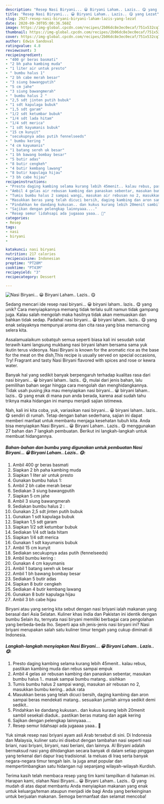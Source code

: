 ```yaml
---
description: "Resep Nasi Biryani... 😀 Biryani Laham.. Lazis.. 😋 yang Lezat"
title: "Resep Nasi Biryani... 😀 Biryani Laham.. Lazis.. 😋 yang Lezat"
slug: 2927-resep-nasi-biryani-biryani-laham-lazis-yang-lezat
date: 2020-09-30T05:00:36.568Z
image: https://img-global.cpcdn.com/recipes/2b06dc8e3ec0ecaf/751x532cq70/nasi-biryani-😀-biryani-laham-lazis-😋-foto-resep-utama.jpg
thumbnail: https://img-global.cpcdn.com/recipes/2b06dc8e3ec0ecaf/751x532cq70/nasi-biryani-😀-biryani-laham-lazis-😋-foto-resep-utama.jpg
cover: https://img-global.cpcdn.com/recipes/2b06dc8e3ec0ecaf/751x532cq70/nasi-biryani-😀-biryani-laham-lazis-😋-foto-resep-utama.jpg
author: Edwin Sandoval
ratingvalue: 4.8
reviewcount: 3
recipeingredient:
- "400 gr beras basmati"
- "2 bh paha kambing muda"
- "1 liter air untuk presto"
- " bumbu halus 1"
- "2 bh cabe merah besar"
- "3 siung bawangputih"
- "5 cm jahe"
- "3 siung bawangmerah"
- " bumbu halus 2 "
- "2,5 sdt jinten putih bubuk"
- "1 sdt kapulaga bubuk"
- "1,5 sdt garam"
- "1/2 sdt ketumbar bubuk"
- "1/4 sdt lada hitam"
- "1/4 sdt merica"
- "1 sdt kayumanis bubuk"
- "15 cm kunyit"
- "secukupnya adas putih fennelseeds"
- " bumbu kering "
- "4 cm kayumanis"
- "1 batang sereh uk besar"
- "1 bh bawang bombay besar"
- "5 butir adas"
- "8 butir cengkeh"
- "4 butir kembang lawang"
- "8 butir kapulaga hijau"
- "3 bh cabe hijau"
recipeinstructions:
- "Presto daging kambing selama kurang lebih 45menit.. kalau rebus, pastikan kambing muda dan rebus sampai empuk"
- "Ambil 4 gelas air rebusan kambing dan panaskan sebentar, masukan bumbu halus 1.. masak sampai bumbu matang.. sisihkan"
- "Tumis bumbu halus 2 sampai wangi, masukan air rebusan no 2, masukkan bumbu kering.. aduk rata"
- "Masukkan beras yang telah dicuci bersih, daging kambing dan aron sampai beras mendekati matang.. sesuaikan jumlah airnya sedikit demi sedikit.."
- "Pindahkan ke dandang kukusan.. dan kukus kurang lebih 20menit sambil sesekali diaduk.. pastikan beras matang dan agak kering"
- "Sajikan dengan pelengkap lainnyaaa...."
- "Resep semur lidahsapi ada jugaaaa yaaa.. 👅"
categories:
- Resep
tags:
- nasi
- biryani
- 

katakunci: nasi biryani  
nutrition: 217 calories
recipecuisine: Indonesian
preptime: "PT28M"
cooktime: "PT43M"
recipeyield: "3"
recipecategory: Dessert

---
```



![Nasi Biryani... 😀 Biryani Laham.. Lazis.. 😋](https://img-global.cpcdn.com/recipes/2b06dc8e3ec0ecaf/751x532cq70/nasi-biryani-😀-biryani-laham-lazis-😋-foto-resep-utama.jpg)

Sedang mencari ide resep nasi biryani... 😀 biryani laham.. lazis.. 😋 yang unik? Cara menyiapkannya memang tidak terlalu sulit namun tidak gampang juga. Kalau salah mengolah maka hasilnya tidak akan memuaskan dan bahkan tidak sedap. Padahal nasi biryani... 😀 biryani laham.. lazis.. 😋 yang enak selayaknya mempunyai aroma dan cita rasa yang bisa memancing selera kita.

Assalamualaikum sobatquh semua seperti biasa kali ini sesudah solat terawih kami langsung mukbang nasi biryani laham bersama sama yuk ikutin terus videonya. Nasi Biryani is known for the aromatic rice as the base for the meat on the dish,This recipe is usually served on special occasions, Try! Fragrant and tasty Nasi Biryani flavored with spices and rose or kewra water.

Banyak hal yang sedikit banyak berpengaruh terhadap kualitas rasa dari nasi biryani... 😀 biryani laham.. lazis.. 😋, mulai dari jenis bahan, lalu pemilihan bahan segar hingga cara mengolah dan menghidangkannya. Tidak usah pusing jika mau menyiapkan nasi biryani... 😀 biryani laham.. lazis.. 😋 yang enak di mana pun anda berada, karena asal sudah tahu triknya maka hidangan ini mampu menjadi sajian istimewa.


Nah, kali ini kita coba, yuk, variasikan nasi biryani... 😀 biryani laham.. lazis.. 😋 sendiri di rumah. Tetap dengan bahan sederhana, sajian ini dapat memberi manfaat untuk membantu menjaga kesehatan tubuh kita. Anda bisa menyiapkan Nasi Biryani... 😀 Biryani Laham.. Lazis.. 😋 menggunakan 27 bahan dan 7 langkah pembuatan. Berikut ini langkah-langkah untuk membuat hidangannya.

<!--inarticleads1-->

##### Bahan-bahan dan bumbu yang digunakan untuk pembuatan Nasi Biryani... 😀 Biryani Laham.. Lazis.. 😋:

1. Ambil 400 gr beras basmati
1. Siapkan 2 bh paha kambing muda
1. Siapkan 1 liter air untuk presto
1. Gunakan  bumbu halus 1:
1. Ambil 2 bh cabe merah besar
1. Sediakan 3 siung bawangputih
1. Siapkan 5 cm jahe
1. Ambil 3 siung bawangmerah
1. Sediakan  bumbu halus 2 :
1. Gunakan 2,5 sdt jinten putih bubuk
1. Gunakan 1 sdt kapulaga bubuk
1. Siapkan 1,5 sdt garam
1. Siapkan 1/2 sdt ketumbar bubuk
1. Sediakan 1/4 sdt lada hitam
1. Siapkan 1/4 sdt merica
1. Gunakan 1 sdt kayumanis bubuk
1. Ambil 15 cm kunyit
1. Sediakan secukupnya adas putih (fennelseeds)
1. Ambil  bumbu kering :
1. Gunakan 4 cm kayumanis
1. Ambil 1 batang sereh uk besar
1. Ambil 1 bh bawang bombay besar
1. Sediakan 5 butir adas
1. Siapkan 8 butir cengkeh
1. Sediakan 4 butir kembang lawang
1. Gunakan 8 butir kapulaga hijau
1. Ambil 3 bh cabe hijau


Biryani atau yang sering kita sebut dengan nasi briyani ialah makanan yang berasal dari Asia Selatan. Kuliner khas India dan Pakistan ini identik dengan bumbu Selain itu, ternyata nasi biryani memiliki berbagai cara pengolahan yang berbeda-beda lho. Seperti apa sih jenis-jenis nasi biryani ini? Nasi briyani merupakan salah satu kuliner timur tengah yang cukup diminati di Indonesia. 

<!--inarticleads2-->

##### Langkah-langkah menyiapkan Nasi Biryani... 😀 Biryani Laham.. Lazis.. 😋:

1. Presto daging kambing selama kurang lebih 45menit.. kalau rebus, pastikan kambing muda dan rebus sampai empuk
1. Ambil 4 gelas air rebusan kambing dan panaskan sebentar, masukan bumbu halus 1.. masak sampai bumbu matang.. sisihkan
1. Tumis bumbu halus 2 sampai wangi, masukan air rebusan no 2, masukkan bumbu kering.. aduk rata
1. Masukkan beras yang telah dicuci bersih, daging kambing dan aron sampai beras mendekati matang.. sesuaikan jumlah airnya sedikit demi sedikit..
1. Pindahkan ke dandang kukusan.. dan kukus kurang lebih 20menit sambil sesekali diaduk.. pastikan beras matang dan agak kering
1. Sajikan dengan pelengkap lainnyaaa....
1. Resep semur lidahsapi ada jugaaaa yaaa.. 👅


Yuk simak resep nasi briyani ayam asli Arab tersebut di sini. Di Indonesia dan Malaysia, kuliner satu ini disebut dengan tambahan nasi seperti nasi briani, nasi briyani, biryani, nasi beriani, dan lainnya. Al Biryani adalah bermaksud nasi yang dihidangkan secara banyak di dalam setiap pinggan yang terkenal dari dapur Iraq tradisional. Ia meluas di Iraq serta banyak negara-negara timur tengah lain. Ia juga amat popular dan mempertimbangkan satu hidangan ruji sepanjang wilayah-wilayah Kurdish. 

Terima kasih telah membaca resep yang tim kami tampilkan di halaman ini. Harapan kami, olahan Nasi Biryani... 😀 Biryani Laham.. Lazis.. 😋 yang mudah di atas dapat membantu Anda menyiapkan makanan yang enak untuk keluarga/teman ataupun menjadi ide bagi Anda yang berkeinginan untuk berjualan makanan. Semoga bermanfaat dan selamat mencoba!
